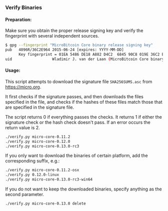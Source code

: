 ### Verify Binaries

#### Preparation:

Make sure you obtain the proper release signing key and verify the fingerprint with several independent sources.

```sh
$ gpg --fingerprint "MicroBitcoin Core binary release signing key"
pub   4096R/36C2E964 2015-06-24 [expires: YYYY-MM-DD]
      Key fingerprint = 01EA 5486 DE18 A882 D4C2  6845 90C8 019E 36C2 E964
uid                  Wladimir J. van der Laan (MicroBitcoin Core binary release signing key) <laanwj@gmail.com>
```

#### Usage:

This script attempts to download the signature file `SHA256SUMS.asc` from https://micro.org.

It first checks if the signature passes, and then downloads the files specified in the file, and checks if the hashes of these files match those that are specified in the signature file.

The script returns 0 if everything passes the checks. It returns 1 if either the signature check or the hash check doesn't pass. If an error occurs the return value is 2.


```sh
./verify.py micro-core-0.11.2
./verify.py micro-core-0.12.0
./verify.py micro-core-0.13.0-rc3
```

If you only want to download the binaries of certain platform, add the corresponding suffix, e.g.:

```sh
./verify.py micro-core-0.11.2-osx
./verify.py 0.12.0-linux
./verify.py micro-core-0.13.0-rc3-win64
```

If you do not want to keep the downloaded binaries, specify anything as the second parameter.

```sh
./verify.py micro-core-0.13.0 delete
```
